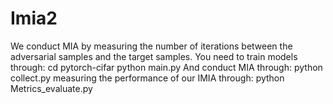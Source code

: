# Imia2
We conduct MIA by measuring the number of iterations between the adversarial samples and the target samples. 
You need to train models through:
cd pytorch-cifar
python main.py
And conduct MIA through:
python collect.py
measuring the performance of our IMIA through:
python Metrics_evaluate.py
